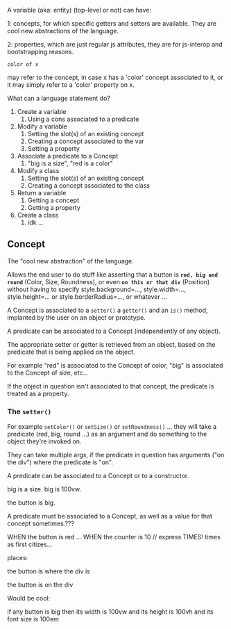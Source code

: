 A variable (aka: entity) (top-level or not) can have:

1: concepts, for which specific getters and setters are available. They are cool new abstractions of the language.

2: properties, which are just regular js attributes, they are for js-interop and bootstrapping reasons.

```
color of x
```

may refer to the concept, in case x has a 'color' concept associated to it, or it may simply refer to a 'color' property on x.


What can a language statement do?

1. Create a variable
    1. Using a cons associated to a predicate
1. Modify a variable
    1. Setting the slot(s) of an existing concept
    1. Creating a concept associated to the var
    1. Setting a property
1. Associate a predicate to a Concept
    1. "big is a size", "red is a color"
1. Modify a class
    1. Setting the slot(s) of an existing concept
    1. Creating a concept associated to the class
1. Return a variable
    1. Getting a concept
    1. Getting a property
1. Create a class
    1. idk ...


## Concept

The "cool new abstraction" of the language. 

Allows the end user to do stuff like asserting that a button is **`red, big and round`** (Color, Size, Roundness), or even **`on this or that div`** (Position) without having to specify style.background=..., style.width=..., style.height=... or style.borderRadius=..., or whatever ...

A Concept is associated to a `setter()` a `getter()` and an `is()` method, implanted by the user on an object or prototype.

A predicate can be associated to a Concept (independently of any object).

The appropriate setter or getter is retrieved from an object, based on the predicate that is being applied on the object. 

For example "red" is associated to the Concept of color, "big" is associated to the Concept of size, etc...

If the object in question isn't associated to that concept, the predicate is treated as a property.


### The `setter()`

For example `setColor()` or `setSize()` or `setRoundness()` ... they will take a predicate (red, big, round ...) as an argument and do something to the object they're invoked on.

They can take multiple args, if the predicate in question has arguments ("on the div") where the predicate is "on".



A predicate can be associated to a Concept or to a constructor.


big is a size.
big is 100vw.

the button is big.



A predicate must be associated to a Concept, as well as a value for that concept sometimes.???



WHEN the button is red ... WHEN the counter is 10 // express TIMES! times as first citizes...

places:

the button is where the div is

the button is on the div





Would be cool:


if any button is big then
	its width is 100vw and
	its height is 100vh and
	its font size is 100em




